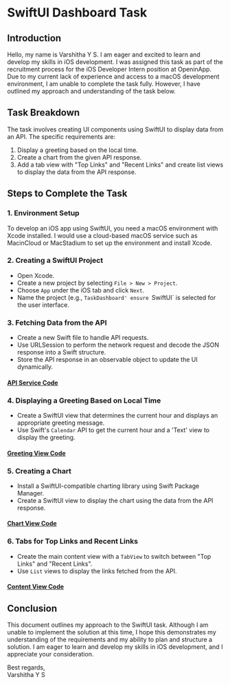 # SwiftUI Dashboard Task

## Introduction
Hello, my name is Varshitha Y S. I am eager and excited to learn and develop my skills in iOS development. I was assigned this task as part of the recruitment process for the iOS Developer Intern position at OpeninApp. Due to my current lack of experience and access to a macOS development environment, I am unable to complete the task fully. However, I have outlined my approach and understanding of the task below. 
## Task Breakdown
The task involves creating UI components using SwiftUI to display data from an API. The specific requirements are:
1. Display a greeting based on the local time.
2. Create a chart from the given API response.
3. Add a tab view with "Top Links" and "Recent Links" and create list views to display the data from the API response.

## Steps to Complete the Task

### 1. Environment Setup
To develop an iOS app using SwiftUI, you need a macOS environment with Xcode installed. I would use a cloud-based macOS service such as MacinCloud or MacStadium to set up the environment and install Xcode.

### 2. Creating a SwiftUI Project
- Open Xcode.
- Create a new project by selecting `File > New > Project`.
- Choose `App` under the iOS tab and click `Next`.
- Name the project (e.g., `TaskDashboard' ensure `SwiftUI` is selected for the user interface.

### 3. Fetching Data from the API
- Create a new Swift file to handle API requests.
- Use URLSession to perform the network request and decode the JSON response into a Swift structure.
- Store the API response in an observable object to update the UI dynamically.

#### [API Service Code](https://gist.github.com/Varshithays/7cd92d17dfb45d712158821c69e6306d)

### 4. Displaying a Greeting Based on Local Time
- Create a SwiftUI view that determines the current hour and displays an appropriate greeting message.
- Use Swift's `Calendar` API to get the current hour and a 'Text' view to display the greeting.

#### [Greeting View Code](https://gist.github.com/Varshithays/8ea02a723546192143bfeabdcacb4d12)

### 5. Creating a Chart
- Install a SwiftUI-compatible charting library using Swift Package Manager.
- Create a SwiftUI view to display the chart using the data from the API response.

#### [Chart View Code](https://gist.github.com/Varshithays/365e5f48256280176b07ff796a9a72c3)

### 6. Tabs for Top Links and Recent Links
- Create the main content view with a `TabView` to switch between "Top Links" and "Recent Links".
- Use `List` views to display the links fetched from the API.

#### [Content View Code](https://gist.github.com/Varshithays/740aa2dff8da3a19ebef83ce66339b53)

## Conclusion
This document outlines my approach to the SwiftUI task. Although I am unable to implement the solution at this time, I hope this demonstrates my understanding of the requirements and my ability to plan and structure a solution. I am eager to learn and develop my skills in iOS development, and I appreciate your consideration.

Best regards,  
Varshitha Y S
